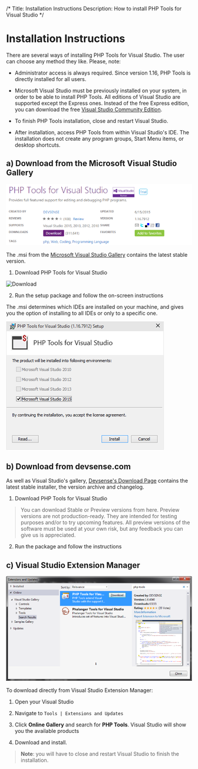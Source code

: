 /*
Title: Installation Instructions
Description: How to install PHP Tools for Visual Studio
*/

# Installation Instructions

There are several ways of installing PHP Tools for Visual Studio. The user can choose any method they like. Please, note:

- Administrator access is always required. Since version 1.16, PHP Tools is directly installed for all users.

- Microsoft Visual Studio must be previously installed on your system, in order to be able to install PHP Tools. All editions of Visual Studio are supported except the Express ones. Instead of the free Express edition, you can download the free [Visual Studio Community Edition](https://www.visualstudio.com/en-us/products/visual-studio-community-vs.aspx).

- To finish PHP Tools installation, close and restart Visual Studio.

- After installation, access PHP Tools from within Visual Studio's IDE. The installation does not create any program groups, Start Menu items, or desktop shortcuts.

## a) Download from the Microsoft Visual Studio Gallery

![Visual Studio Gallery](imgs/installation-vsgallery.png)

The .msi from the [Microsoft Visual Studio Gallery](http://visualstudiogallery.msdn.microsoft.com/6eb51f05-ef01-4513-ac83-4c5f50c95fb5) contains the latest stable version. 

1) Download PHP Tools for Visual Studio 

![Download](imgs/download-marketplace.png)

2) Run the setup package and follow the on-screen instructions

The .msi determines which IDEs are installed on your machine, and gives you the option of installing to all IDEs or only to a specific one.

![MSI Installer](imgs/installation-msi.png)

## b) Download from devsense.com

As well as Visual Studio's gallery, [Devsense's Download Page](https://www.devsense.com/download) contains the latest stable installer, the version archive and changelog.

1) Download PHP Tools for Visual Studio

> You can download Stable or Preview versions from here. Preview versions are not production-ready. They are intended for testing purposes and/or to try upcoming features. All preview versions of the software must be used at your own risk, but any feedback you can give us is appreciated.

2) Run the package and follow the instructions

## c) Visual Studio Extension Manager 

![Visual Studio Gallery](imgs/installation-extension-manager.png)

To download directly from Visual Studio Extension Manager:

1) Open your Visual Studio

2) Navigate to `Tools | Extensions and Updates`

3) Click **Online Gallery** and search for **PHP Tools**. Visual Studio will show you the available products

4) Download and install.

> **Note**: you will have to close and restart Visual Studio to finish the installation.
